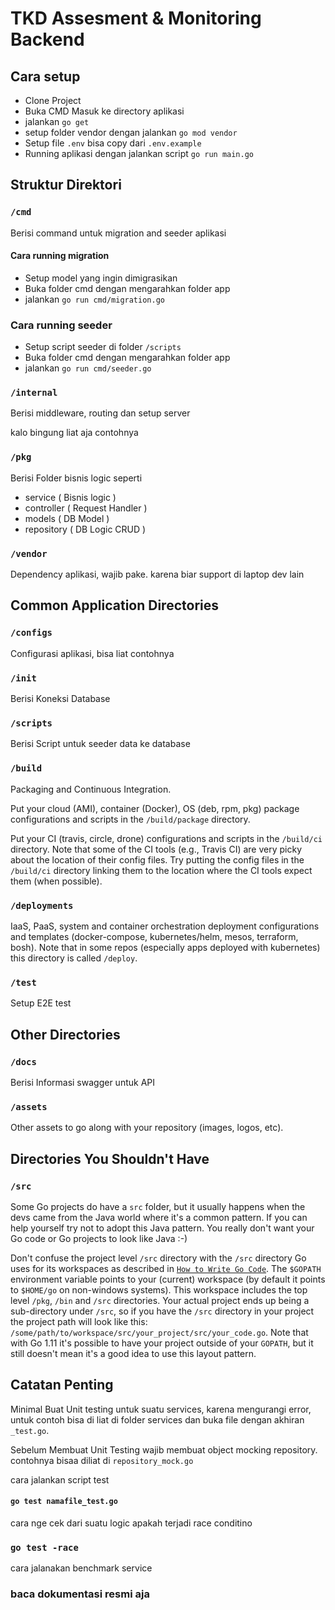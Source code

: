 # TKD Assesment & Monitoring Backend

## Cara setup


* Clone Project
* Buka CMD Masuk ke directory aplikasi
* jalankan `go get`
* setup folder vendor dengan jalankan `go mod vendor`
* Setup file `.env` bisa copy dari `.env.example`
* Running aplikasi dengan jalankan script `go run main.go`


## Struktur Direktori

### `/cmd`

Berisi command untuk migration and seeder aplikasi

#### Cara running migration

* Setup model yang ingin dimigrasikan
* Buka folder cmd dengan mengarahkan folder app
* jalankan `go run cmd/migration.go`

### Cara running seeder

* Setup script seeder di folder `/scripts`
* Buka folder cmd dengan mengarahkan folder app
* jalankan `go run cmd/seeder.go`

### `/internal`

Berisi middleware, routing dan setup server

kalo bingung liat aja contohnya

### `/pkg`

Berisi Folder bisnis logic seperti

* service ( Bisnis logic )
* controller ( Request Handler )
* models ( DB Model )
* repository ( DB Logic CRUD )

### `/vendor`

Dependency aplikasi, wajib pake. karena biar support di
laptop dev lain

## Common Application Directories

### `/configs`

Configurasi aplikasi, bisa liat contohnya

### `/init`

Berisi Koneksi Database

### `/scripts`

Berisi Script untuk seeder data ke database


### `/build`

Packaging and Continuous Integration.

Put your cloud (AMI), container (Docker), OS (deb, rpm, pkg) package configurations and scripts in the `/build/package` directory.

Put your CI (travis, circle, drone) configurations and scripts in the `/build/ci` directory. Note that some of the CI tools (e.g., Travis CI) are very picky about the location of their config files. Try putting the config files in the `/build/ci` directory linking them to the location where the CI tools expect them (when possible).

### `/deployments`

IaaS, PaaS, system and container orchestration deployment configurations and templates (docker-compose, kubernetes/helm, mesos, terraform, bosh). Note that in some repos (especially apps deployed with kubernetes) this directory is called `/deploy`.

### `/test`

Setup E2E test

## Other Directories

### `/docs`

Berisi Informasi swagger untuk API

### `/assets`

Other assets to go along with your repository (images, logos, etc).

## Directories You Shouldn't Have

### `/src`

Some Go projects do have a `src` folder, but it usually happens when the devs came from the Java world where it's a common pattern. If you can help yourself try not to adopt this Java pattern. You really don't want your Go code or Go projects to look like Java :-)

Don't confuse the project level `/src` directory with the `/src` directory Go uses for its workspaces as described in [`How to Write Go Code`](https://golang.org/doc/code.html). The `$GOPATH` environment variable points to your (current) workspace (by default it points to `$HOME/go` on non-windows systems). This workspace includes the top level `/pkg`, `/bin` and `/src` directories. Your actual project ends up being a sub-directory under `/src`, so if you have the `/src` directory in your project the project path will look like this: `/some/path/to/workspace/src/your_project/src/your_code.go`. Note that with Go 1.11 it's possible to have your project outside of your `GOPATH`, but it still doesn't mean it's a good idea to use this layout pattern.



## Catatan Penting

Minimal Buat Unit testing untuk suatu services,
karena mengurangi error, untuk contoh bisa di liat di folder
services dan buka file dengan akhiran `_test.go`.

Sebelum Membuat Unit Testing wajib membuat object mocking
repository. contohnya bisaa diliat di `repository_mock.go`

cara jalankan script test

#### `go test namafile_test.go`

cara nge cek dari suatu logic apakah terjadi race conditino

### `go test -race`

cara jalanakan benchmark service

### baca dokumentasi resmi aja

